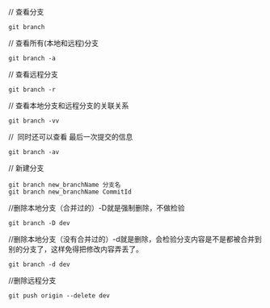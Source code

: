 // 查看分支
```
git branch
```
// 查看所有(本地和远程)分支
```
git branch -a
```
// 查看远程分支
```
git branch -r
```
// 查看本地分支和远程分支的关联关系
```
git branch -vv
```
//  同时还可以查看 最后一次提交的信息
```
git branch -av
```

// 新建分支
```
git branch new_branchName 分支名
git branch new_branchName CommitId
```

//删除本地分支（合并过的）-D就是强制删除，不做检验
```
git branch -D dev
```
//删除本地分支（没有合并过的）-d就是删除，会检验分支内容是不是都被合并到别的分支了，这样免得把修改内容弄丢了。
```
git branch -d dev
```

//删除远程分支
```
git push origin --delete dev
```

